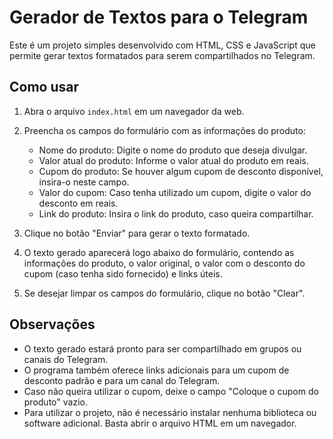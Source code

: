 # Gerador de Textos para o Telegram

Este é um projeto simples desenvolvido com HTML, CSS e JavaScript que permite gerar textos formatados para serem compartilhados no Telegram.

## Como usar

1. Abra o arquivo `index.html` em um navegador da web.

2. Preencha os campos do formulário com as informações do produto:

   - Nome do produto: Digite o nome do produto que deseja divulgar.
   - Valor atual do produto: Informe o valor atual do produto em reais.
   - Cupom do produto: Se houver algum cupom de desconto disponível, insira-o neste campo.
   - Valor do cupom: Caso tenha utilizado um cupom, digite o valor do desconto em reais.
   - Link do produto: Insira o link do produto, caso queira compartilhar.

3. Clique no botão "Enviar" para gerar o texto formatado.

4. O texto gerado aparecerá logo abaixo do formulário, contendo as informações do produto, o valor original, o valor com o desconto do cupom (caso tenha sido fornecido) e links úteis.

5. Se desejar limpar os campos do formulário, clique no botão "Clear".

## Observações

- O texto gerado estará pronto para ser compartilhado em grupos ou canais do Telegram.
- O programa também oferece links adicionais para um cupom de desconto padrão e para um canal do Telegram.
- Caso não queira utilizar o cupom, deixe o campo "Coloque o cupom do produto" vazio.
- Para utilizar o projeto, não é necessário instalar nenhuma biblioteca ou software adicional. Basta abrir o arquivo HTML em um navegador.
